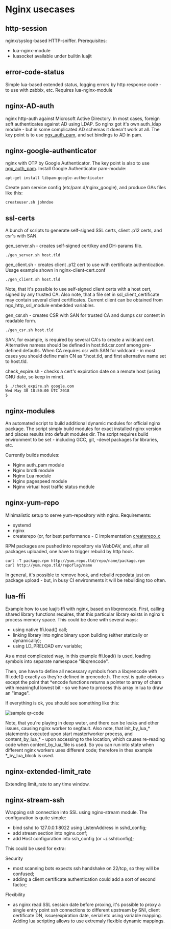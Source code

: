# Nginx usecases

## http-session 

nginx/syslog-based HTTP-sniffer. Prerequisites:
 - lua-nginx-module
 - luasocket available under builtin luajit 

## error-code-status 

Simple lua-based extended status, logging errors by http response code - to use with zabbix, etc. Requires lua-nginx-module

## nginx-AD-auth 

nginx http-auth against Microsoft Active Directory. 
In most cases, foreign soft authenticates against AD using LDAP. So nginx got it's own auth_ldap module - but in some complicated AD schemas it doesn't work at all. 
The key point is to use [ngx_auth_pam](https://github.com/sto/ngx_http_auth_pam_module), and set bindings to AD in pam. 

## nginx-google-authenticator

nginx with OTP by Google Authenticator.
The key point is also to use [ngx_auth_pam](https://github.com/sto/ngx_http_auth_pam_module).
Install Google Authenticator pam-module:
```
apt-get install libpam-google-authenticator
```

Create pam service config (etc/pam.d/nginx_google), and produce GAs files like this:
```
createuser.sh johndoe
```

## ssl-certs

A bunch of scripts to generate self-signed SSL certs, client .p12 certs, and csr's with SAN. 

gen_server.sh - creates self-signed cert/key and DH-params file. 
```
./gen_server.sh host.tld 

```

gen_client.sh - creates client .p12 cert to use with certificate authentication. Usage example shown in nginx-client-cert.conf
```
./gen_client.sh host.tld 

```
Note, that it's possible to use self-signed client certs with a host cert, signed by any trusted CA. 
Also note, that a file set in ssl_client_certificate may contain several client certificates. Current client can be obtained from ngx_http_ssl_module embedded variables. 

gen_csr.sh - creates CSR with SAN for trusted CA and dumps csr content in readable form. 
```
./gen_csr.sh host.tld 

```
SAN, for example, is required by several CA's to create a wildcard cert. Alternative namess should be defined in host.tld.csr.conf among pre-defined defautls. 
When CA requires csr with SAN for wildcard - in most cases you should define main CN as *.host.tld, and first alternative name set to host.tld. 

check_expire.sh - checks a cert's expiration date on a remote host (using GNU date, so keep in mind). 
```
$ ./check_expire.sh google.com
Wed May 30 18:50:00 UTC 2018
$
```

## nginx-modules 

An automated script to build additional dynamic modules for official nginx package. 
The script simply build modules for exact installed nginx version and places results into default modules dir. 
The script requires build environment to be set - including GCC, git, -devel packages for libraries, etc. 

Currently builds modules: 

  - Nginx auth_pam module 
  - Nginx brotli module
  - Nginx Lua module
  - Nginx pagespeed module
  - Nginx virtual host traffic status module

## nginx-yum-repo

Minimalistic setup to serve yum-repository with nginx. 
Requirements: 

  - systemd 
  - nginx 
  - createrepo (or, for best performance - C implementation [createrepo_c](https://github.com/rpm-software-management/createrepo_c)

RPM packages are pushed into repository via WebDAV, and, after all packages uploaded, one have to trigger rebuild by http hook. 
```
curl -T package.rpm http://yum.repo.tld/repo/name/package.rpm 
curl http://yum.repo.tld/repoflag/name
```

In general, it's possible to remove hook, and rebuild repodata just on package upload - but, in busy CI environments it will be rebuilding too often. 

## lua-ffi 

Example how to use luajit-ffi with nginx, based on libqrencode. 
First, calling shared library functions requires, that this particular library exists in nginx's process memory space. This could be done with several ways: 

 - using native ffi.load() call; 
 - linking library into nginx binary upon building (either statically or dynamically);
 - using LD_PRELOAD env variable; 

As a most complicated way, in this example ffi.load() is used, loading symbols into separate namespace "libqrencode". 

Then, one have to define all necessary symbols from a libqrencode with ffi.cdef() exactly as they're defined in qrencode.h. 
The rest is quite obvious except the point that *encode functions returns a pointer to array of chars with meaningful lowest bit - so we have to process this array in lua to draw an "image". 

If everything is ok, you should see something like this: 

![sample qr-code](https://github.com/toxatoor/nginx/blob/master/lua-ffi/lua-qrencode.png)

Note, that you're playing in deep water, and there can be leaks and other issues, causing nginx worker to segfault. 
Also note, that init_by_lua_* statements executed upon start master/worker process, and content_by_lua_* - upon accessing to the location, which causes re-reading code when content_by_lua_file is used. So you can run into state when different nginx workers uses different code; therefore in thes example *_by_lua_block is used.  

## nginx-extended-limit_rate 

Extending limit_rate to any time window. 


## nginx-stream-ssh 

Wrapping ssh connection into SSL using nginx-stream module. 
The configuration is quite simple: 
 
  - bind sshd to 127.0.0.1:8022 using ListenAddress in sshd_config; 
  - add stream section into nginx.conf; 
  - add Host configuration into ssh_config (or ~/.ssh/config);

This could be used for extra: 

Security

  - most scanning bots expects ssh handshake on 22/tcp, so they will be confused;
  - adding a client certificate authentication could add a sort of second factor; 

Flexibility

  - as nginx read SSL session date before proxing, it's possible to proxy a single entry point ssh connections to different upstream by SNI, client certificate DN, issue/expiration date, serial etc using variable mapping. Adding lua scripting allows to use extremaly flexible dynamic mappings. 
